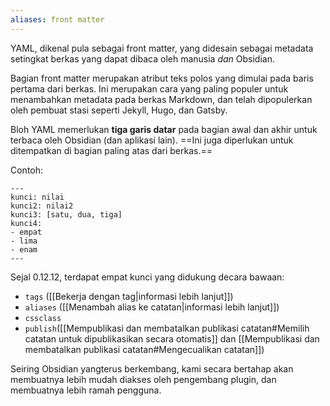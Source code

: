 ```yaml
---
aliases: front matter
---
```


YAML, dikenal pula sebagai front matter, yang didesain sebagai metadata setingkat berkas yang dapat dibaca oleh manusia *dan* Obsidian.

Bagian front matter merupakan atribut teks polos yang dimulai pada baris pertama dari berkas. Ini merupakan cara yang paling populer untuk menambahkan metadata pada berkas Markdown, dan telah dipopulerkan oleh pembuat stasi seperti Jekyll, Hugo, dan Gatsby.

Bloh YAML memerlukan **tiga garis datar** pada bagian awal dan akhir untuk terbaca oleh Obsidian (dan aplikasi lain). ==Ini juga diperlukan untuk ditempatkan di bagian paling atas dari berkas.==

Contoh:

```
---
kunci: nilai
kunci2: nilai2
kunci3: [satu, dua, tiga]
kunci4:
- empat
- lima
- enam
---
```

Sejal 0.12.12, terdapat empat kunci yang didukung decara bawaan:
- `tags` ([[Bekerja dengan tag|informasi lebih lanjut]])
- `aliases` ([[Menambah alias ke catatan|informasi lebih lanjut]])
- `cssclass`
- `publish`([[Mempublikasi dan membatalkan publikasi catatan#Memilih catatan untuk dipublikasikan secara otomatis]] dan [[Mempublikasi dan membatalkan publikasi catatan#Mengecualikan catatan]])

Seiring Obsidian yangterus berkembang, kami secara bertahap akan membuatnya lebih mudah diakses oleh pengembang plugin, dan membuatnya lebih ramah pengguna.
